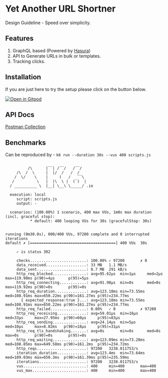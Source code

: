 # Yet Another URL Shortner

Design Guideline - Speed over simplicity.

## Features

1. GraphQL based (Powered by [Hasura](https://github.com/hasura))
2. API to Generate URLs in bulk or templates.
3. Tracking clicks.

## Installation

If you are just here to try the setup please click on the button below.

[![Open in Gitpod](https://gitpod.io/button/open-in-gitpod.svg)](https://gitpod.io/#https://github.com/Samagra-Development/yaus)

## API Docs

[Postman Collection](https://www.getpostman.com/collections/5f24dd9ac134e00eeb4d)

## Benchmarks

Can be reproduced by - `k6 run --duration 30s --vus 400 scripts.js`

```

          /\      |‾‾| /‾‾/   /‾‾/
     /\  /  \     |  |/  /   /  /
    /  \/    \    |     (   /   ‾‾\
   /          \   |  |\  \ |  (‾)  |
  / __________ \  |__| \__\ \_____/ .io

  execution: local
     script: scripts.js
     output: -

  scenarios: (100.00%) 1 scenario, 400 max VUs, 1m0s max duration (incl. graceful stop):
           * default: 400 looping VUs for 30s (gracefulStop: 30s)


running (0m30.0s), 000/400 VUs, 97200 complete and 0 interrupted iterations
default ✗ [======================================] 400 VUs  30s

     ✓ is status 302

     checks.........................: 100.00% ✓ 97200       ✗ 0
     data_received..................: 33 MB   1.1 MB/s
     data_sent......................: 8.7 MB  291 kB/s
     http_req_blocked...............: avg=95.62µs  min=1µs     med=2µs      max=119.98ms p(90)=4µs      p(95)=5µs
     http_req_connecting............: avg=91.98µs  min=0s      med=0s       max=119.92ms p(90)=0s       p(95)=0s
     http_req_duration..............: avg=123.18ms min=73.55ms med=108.91ms max=650.22ms p(90)=161.27ms p(95)=234.77ms
       { expected_response:true }...: avg=123.18ms min=73.55ms med=108.91ms max=650.22ms p(90)=161.27ms p(95)=234.77ms
     http_req_failed................: 0.00%   ✓ 0           ✗ 97200
     http_req_receiving.............: avg=59.01µs  min=16µs    med=33µs     max=27.95ms  p(90)=60µs     p(95)=83µs
     http_req_sending...............: avg=24.14µs  min=5µs     med=10µs     max=8.82ms   p(90)=18µs     p(95)=31µs
     http_req_tls_handshaking.......: avg=0s       min=0s      med=0s       max=0s       p(90)=0s       p(95)=0s
     http_req_waiting...............: avg=123.09ms min=73.28ms med=108.85ms max=649.58ms p(90)=161.2ms  p(95)=234.72ms
     http_reqs......................: 97200   3238.011753/s
     iteration_duration.............: avg=123.4ms  min=73.64ms med=109.03ms max=650.3ms  p(90)=161.39ms p(95)=235.59ms
     iterations.....................: 97200   3238.011753/s
     vus............................: 400     min=400       max=400
     vus_max........................: 400     min=400       max=400
```
